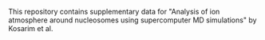 This repository contains supplementary data for "Analysis of ion atmosphere around nucleosomes using supercomputer MD simulations" by Kosarim et al.
